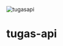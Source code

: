 ![tugasapi](https://user-images.githubusercontent.com/95619685/149703885-955b6242-5564-41a1-bda6-e6c8b4449ed0.gif)
# tugas-api
